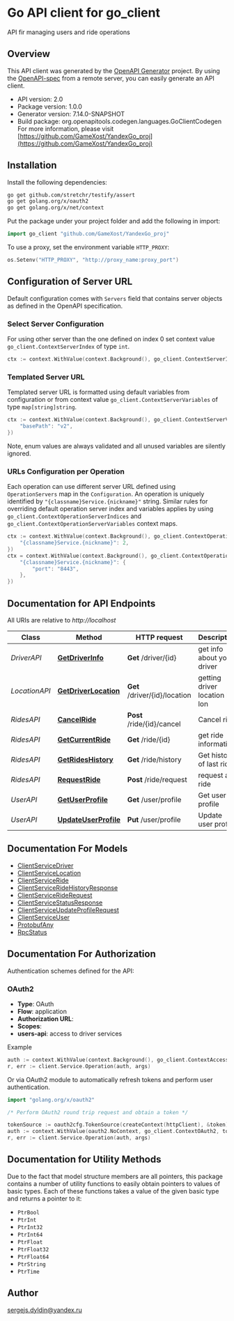 # Go API client for go_client

API fir managing users and ride operations

## Overview
This API client was generated by the [OpenAPI Generator](https://openapi-generator.tech) project.  By using the [OpenAPI-spec](https://www.openapis.org/) from a remote server, you can easily generate an API client.

- API version: 2.0
- Package version: 1.0.0
- Generator version: 7.14.0-SNAPSHOT
- Build package: org.openapitools.codegen.languages.GoClientCodegen
For more information, please visit [https://github.com/GameXost/YandexGo_proj](https://github.com/GameXost/YandexGo_proj)

## Installation

Install the following dependencies:

```sh
go get github.com/stretchr/testify/assert
go get golang.org/x/oauth2
go get golang.org/x/net/context
```

Put the package under your project folder and add the following in import:

```go
import go_client "github.com/GameXost/YandexGo_proj"
```

To use a proxy, set the environment variable `HTTP_PROXY`:

```go
os.Setenv("HTTP_PROXY", "http://proxy_name:proxy_port")
```

## Configuration of Server URL

Default configuration comes with `Servers` field that contains server objects as defined in the OpenAPI specification.

### Select Server Configuration

For using other server than the one defined on index 0 set context value `go_client.ContextServerIndex` of type `int`.

```go
ctx := context.WithValue(context.Background(), go_client.ContextServerIndex, 1)
```

### Templated Server URL

Templated server URL is formatted using default variables from configuration or from context value `go_client.ContextServerVariables` of type `map[string]string`.

```go
ctx := context.WithValue(context.Background(), go_client.ContextServerVariables, map[string]string{
	"basePath": "v2",
})
```

Note, enum values are always validated and all unused variables are silently ignored.

### URLs Configuration per Operation

Each operation can use different server URL defined using `OperationServers` map in the `Configuration`.
An operation is uniquely identified by `"{classname}Service.{nickname}"` string.
Similar rules for overriding default operation server index and variables applies by using `go_client.ContextOperationServerIndices` and `go_client.ContextOperationServerVariables` context maps.

```go
ctx := context.WithValue(context.Background(), go_client.ContextOperationServerIndices, map[string]int{
	"{classname}Service.{nickname}": 2,
})
ctx = context.WithValue(context.Background(), go_client.ContextOperationServerVariables, map[string]map[string]string{
	"{classname}Service.{nickname}": {
		"port": "8443",
	},
})
```

## Documentation for API Endpoints

All URIs are relative to *http://localhost*

Class | Method | HTTP request | Description
------------ | ------------- | ------------- | -------------
*DriverAPI* | [**GetDriverInfo**](docs/DriverAPI.md#getdriverinfo) | **Get** /driver/{id} | get info about your driver
*LocationAPI* | [**GetDriverLocation**](docs/LocationAPI.md#getdriverlocation) | **Get** /driver/{id}/location | getting driver location lat, lon
*RidesAPI* | [**CancelRide**](docs/RidesAPI.md#cancelride) | **Post** /ride/{id}/cancel | Cancel ride
*RidesAPI* | [**GetCurrentRide**](docs/RidesAPI.md#getcurrentride) | **Get** /ride/{id} | get ride information
*RidesAPI* | [**GetRidesHistory**](docs/RidesAPI.md#getrideshistory) | **Get** /ride/history | Get history of last rides
*RidesAPI* | [**RequestRide**](docs/RidesAPI.md#requestride) | **Post** /ride/request | request a ride
*UserAPI* | [**GetUserProfile**](docs/UserAPI.md#getuserprofile) | **Get** /user/profile | Get user profile
*UserAPI* | [**UpdateUserProfile**](docs/UserAPI.md#updateuserprofile) | **Put** /user/profile | Update user profile


## Documentation For Models

 - [ClientServiceDriver](docs/ClientServiceDriver.md)
 - [ClientServiceLocation](docs/ClientServiceLocation.md)
 - [ClientServiceRide](docs/ClientServiceRide.md)
 - [ClientServiceRideHistoryResponse](docs/ClientServiceRideHistoryResponse.md)
 - [ClientServiceRideRequest](docs/ClientServiceRideRequest.md)
 - [ClientServiceStatusResponse](docs/ClientServiceStatusResponse.md)
 - [ClientServiceUpdateProfileRequest](docs/ClientServiceUpdateProfileRequest.md)
 - [ClientServiceUser](docs/ClientServiceUser.md)
 - [ProtobufAny](docs/ProtobufAny.md)
 - [RpcStatus](docs/RpcStatus.md)


## Documentation For Authorization


Authentication schemes defined for the API:
### OAuth2


- **Type**: OAuth
- **Flow**: application
- **Authorization URL**: 
- **Scopes**: 
 - **users-api**: access to driver services

Example

```go
auth := context.WithValue(context.Background(), go_client.ContextAccessToken, "ACCESSTOKENSTRING")
r, err := client.Service.Operation(auth, args)
```

Or via OAuth2 module to automatically refresh tokens and perform user authentication.

```go
import "golang.org/x/oauth2"

/* Perform OAuth2 round trip request and obtain a token */

tokenSource := oauth2cfg.TokenSource(createContext(httpClient), &token)
auth := context.WithValue(oauth2.NoContext, go_client.ContextOAuth2, tokenSource)
r, err := client.Service.Operation(auth, args)
```


## Documentation for Utility Methods

Due to the fact that model structure members are all pointers, this package contains
a number of utility functions to easily obtain pointers to values of basic types.
Each of these functions takes a value of the given basic type and returns a pointer to it:

* `PtrBool`
* `PtrInt`
* `PtrInt32`
* `PtrInt64`
* `PtrFloat`
* `PtrFloat32`
* `PtrFloat64`
* `PtrString`
* `PtrTime`

## Author

sergejs.dyldin@yandex.ru

